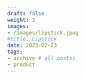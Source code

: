 ```yaml
---
draft: false
weight: 3
images:
- /images/lipstick.jpeg
#title: Lipstick
date: 2023-02-23
tags:
- archive # all postss
- product
---
```

